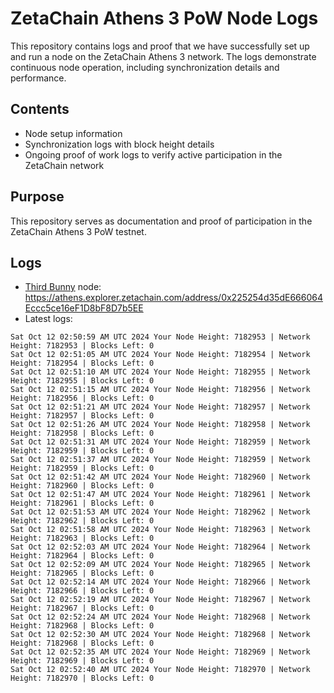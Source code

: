 # ZetaChain Athens 3 PoW Node Logs
This repository contains logs and proof that we have successfully set up and run a node on the ZetaChain Athens 3 network. The logs demonstrate continuous node operation, including synchronization details and performance.

## Contents
- Node setup information
- Synchronization logs with block height details
- Ongoing proof of work logs to verify active participation in the ZetaChain network

## Purpose
This repository serves as documentation and proof of participation in the ZetaChain Athens 3 PoW testnet.

## Logs

- [Third Bunny](https://thirdbunny.xyz/) node: https://athens.explorer.zetachain.com/address/0x225254d35dE666064Eccc5ce16eF1D8bF8D7b5EE
- Latest logs:
```
Sat Oct 12 02:50:59 AM UTC 2024 Your Node Height: 7182953 | Network Height: 7182953 | Blocks Left: 0
Sat Oct 12 02:51:05 AM UTC 2024 Your Node Height: 7182954 | Network Height: 7182954 | Blocks Left: 0
Sat Oct 12 02:51:10 AM UTC 2024 Your Node Height: 7182955 | Network Height: 7182955 | Blocks Left: 0
Sat Oct 12 02:51:15 AM UTC 2024 Your Node Height: 7182956 | Network Height: 7182956 | Blocks Left: 0
Sat Oct 12 02:51:21 AM UTC 2024 Your Node Height: 7182957 | Network Height: 7182957 | Blocks Left: 0
Sat Oct 12 02:51:26 AM UTC 2024 Your Node Height: 7182958 | Network Height: 7182958 | Blocks Left: 0
Sat Oct 12 02:51:31 AM UTC 2024 Your Node Height: 7182959 | Network Height: 7182959 | Blocks Left: 0
Sat Oct 12 02:51:37 AM UTC 2024 Your Node Height: 7182959 | Network Height: 7182959 | Blocks Left: 0
Sat Oct 12 02:51:42 AM UTC 2024 Your Node Height: 7182960 | Network Height: 7182960 | Blocks Left: 0
Sat Oct 12 02:51:47 AM UTC 2024 Your Node Height: 7182961 | Network Height: 7182961 | Blocks Left: 0
Sat Oct 12 02:51:53 AM UTC 2024 Your Node Height: 7182962 | Network Height: 7182962 | Blocks Left: 0
Sat Oct 12 02:51:58 AM UTC 2024 Your Node Height: 7182963 | Network Height: 7182963 | Blocks Left: 0
Sat Oct 12 02:52:03 AM UTC 2024 Your Node Height: 7182964 | Network Height: 7182964 | Blocks Left: 0
Sat Oct 12 02:52:09 AM UTC 2024 Your Node Height: 7182965 | Network Height: 7182965 | Blocks Left: 0
Sat Oct 12 02:52:14 AM UTC 2024 Your Node Height: 7182966 | Network Height: 7182966 | Blocks Left: 0
Sat Oct 12 02:52:19 AM UTC 2024 Your Node Height: 7182967 | Network Height: 7182967 | Blocks Left: 0
Sat Oct 12 02:52:24 AM UTC 2024 Your Node Height: 7182968 | Network Height: 7182968 | Blocks Left: 0
Sat Oct 12 02:52:30 AM UTC 2024 Your Node Height: 7182968 | Network Height: 7182968 | Blocks Left: 0
Sat Oct 12 02:52:35 AM UTC 2024 Your Node Height: 7182969 | Network Height: 7182969 | Blocks Left: 0
Sat Oct 12 02:52:40 AM UTC 2024 Your Node Height: 7182970 | Network Height: 7182970 | Blocks Left: 0
```
